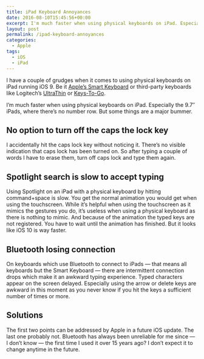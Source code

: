 ```yaml
---
title: iPad Keyboard Annoyances
date: 2016-08-10T15:45:56+00:00
excerpt: I'm much faster when using physical keyboards on iPad. Especially the 9.7" iPads, where there's no number row. But some things are annoying.
layout: post
permalink: /ipad-keyboard-annoyances
categories:
  - Apple
tags:
  - iOS
  - iPad
---
```

I have a couple of grudges when it comes to using physical keyboards on iPad running iOS 9. Be it [Apple’s Smart Keyboard](https://www.apple.com/smart-keyboard/) or third-party keyboards like Logitech’s [UltraThin](https://web.archive.org/web/20170729194041/https://www.logitech.com/en-us/product/ultrathin-keyboard-ipad) or [Keys-To-Go](https://www.logitech.com/en-us/product/keys-to-go).

I’m much faster when using physical keyboards on iPad. Especially the 9.7″ iPads, where there’s no number row. But some things are a major bummer.

## No option to turn off the caps the lock key

I accidentally hit the caps lock key without noticing it. There’s no visible indication that caps lock has been turned on. So after typing a couple of words I have to erase them, turn off caps lock and type them again.

## Spotlight search is slow to accept typing

Using Spotlight on an iPad with a physical keyboard by hitting command+space is slow. You get the normal animation you would get when using the touchscreen. While it’s helpful when using the touchscreen as it mimics the gestures you do, it’s useless when using a physical keyboard as there is nothing to mimic. And because of the animation the typed keys are not registered. You have to wait until the animation has finished. But it looks like iOS 10 is way faster.

## Bluetooth losing connection

On keyboards which use Bluetooth to connect to iPads — that means all keyboards but the Smart Keyboard — there are intermittent connection drops which make it an awkward typing experience. Typed characters appear on the screen delayed. Especially using the arrow or delete keys are awkward in this moment as you never know if you hit the keys a sufficient number of times or more.

## Solutions

The first two points can be addressed by Apple in a future iOS update. The last one probably not. Bluetooth has always been unreliable for me since — I don’t know — the first time I used it over 15 years ago? I don’t expect it to change anytime in the future.